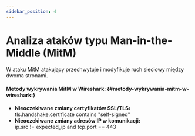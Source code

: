 ```yaml
---
sidebar_position: 4
---
```


# Analiza ataków typu Man-in-the-Middle (MitM)

W ataku MitM atakujący przechwytuje i modyfikuje ruch sieciowy między dwoma stronami.

#### **Metody wykrywania MitM w Wireshark:** {#metody-wykrywania-mitm-w-wireshark:}

* **Nieoczekiwane zmiany certyfikatów SSL/TLS:**  
  tls.handshake.certificate contains "self-signed"  
* **Nieoczekiwane zmiany adresów IP w komunikacji:**  
  ip.src \!= expected\_ip and tcp.port \== 443